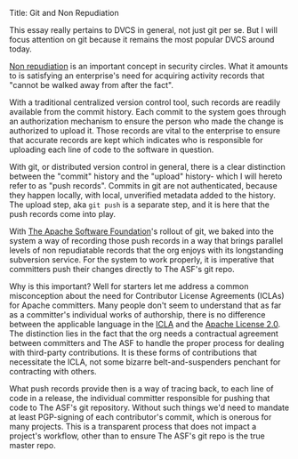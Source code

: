 Title: Git and Non Repudiation

This essay really pertains to DVCS in general, not just git per se.  But I will focus
attention on git because it remains the most popular DVCS around today.

[Non repudiation](http://en.wikipedia.org/wiki/Non-repudiation) is an important concept
in security circles.  What it amounts to is satisfying an enterprise's need for acquiring
activity records that "cannot be walked away from after the fact".

With a traditional centralized version control tool, such records are readily available
from the commit history.  Each commit to the system goes through an authorization mechanism
to ensure the person who made the change is authorized to upload it.  Those records are
vital to the enterprise to ensure that accurate records are kept which indicates who
is responsible for uploading each line of code to the software in question.

With git, or distributed version control in general, there is a clear distinction between
the "commit" history and the "upload" history- which I will hereto refer to as "push records".
Commits in git are not authenticated, because they happen locally, with local, unverified
metadata added to the history.  The upload step, aka `git push` is a separate step, and it 
is here that the push records come into play.

With [The Apache Software Foundation](http://www.apache.org/)'s rollout of git, we baked into
the system a way of recording those push records in a way that brings parallel levels of
non repudiatable records that the org enjoys with its longstanding subversion service.
For the system to work properly, it is imperative that committers push their changes directly
to The ASF's git repo.

Why is this important?  Well for starters let me address a common misconception about the
need for Contributor License Agreements (ICLAs) for Apache committers.  Many people don't
seem to understand that as far as a committer's individual works of authorship, there is
no difference between the applicable language in the [ICLA](http://www.apache.org/licenses/icla.txt)
and the [Apache License 2.0](http://www.apache.org/licenses/license-2.0).
The distinction lies in the fact that the org needs a contractual agreement between committers
and The ASF to handle the proper process for dealing with third-party contributions.
It is these forms of contributions that necessitate the ICLA, not some bizarre 
belt-and-suspenders penchant for contracting with others.

What push records provide then is a way of tracing back, to each line of code in a release,
the individual committer responsible for pushing that code to The ASF's git repository.
Without such things we'd need to mandate at least PGP-signing of each contributor's commit,
which is onerous for many projects.  This is a transparent process that does not impact
a project's workflow, other than to ensure The ASF's git repo is the true master repo.

